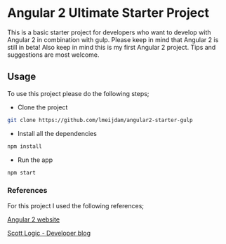 # Angular 2 Ultimate Starter Project
This is a basic starter project for developers who want to develop with Angular 2 in combination with gulp. Please keep in mind that Angular 2 is still in beta! Also keep in mind this is my first Angular 2 project. Tips and suggestions are most welcome.

## Usage
To use this project please do the following steps;

- Clone the project

```bash
git clone https://github.com/lmeijdam/angular2-starter-gulp
```
- Install all the dependencies

```bash
npm install
```
- Run the app

```bash
npm start
```

### References
For this project I used the following references;

[Angular 2 website](https://www.angular.io)

[Scott Logic - Developer blog](http://blog.scottlogic.com/2015/12/24/creating-an-angular-2-build.html)
